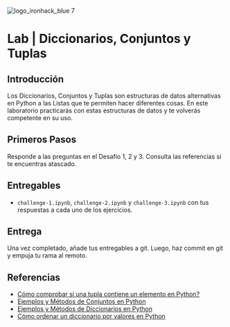![logo_ironhack_blue 7](https://user-images.githubusercontent.com/23629340/40541063-a07a0a8a-601a-11e8-91b5-2f13e4e6b441.png)

# Lab | Diccionarios, Conjuntos y Tuplas

## Introducción

Los Diccionarios, Conjuntos y Tuplas son estructuras de datos alternativas en Python a las Listas que te permiten hacer diferentes cosas. En este laboratorio practicarás con estas estructuras de datos y te volverás competente en su uso.

## Primeros Pasos

Responde a las preguntas en el Desafío 1, 2 y 3. Consulta las referencias si te encuentras atascado.

## Entregables

- `challenge-1.ipynb`, `challenge-2.ipynb` y `challenge-3.ipynb` con tus respuestas a cada uno de los ejercicios.

## Entrega

Una vez completado, añade tus entregables a git. Luego, haz commit en git y empuja tu rama al remoto.

## Referencias

- [Cómo comprobar si una tupla contiene un elemento en Python?](https://stackoverflow.com/questions/17920147/how-to-check-if-a-tuple-contains-an-element-in-python)
- [Ejemplos y Métodos de Conjuntos en Python](https://www.w3schools.com/python/python_sets.asp)
- [Ejemplos y Métodos de Diccionarios en Python](https://www.w3schools.com/python/python_dictionaries.asp)
- [Cómo ordenar un diccionario por valores en Python](http://thomas-cokelaer.info/blog/2017/12/how-to-sort-a-dictionary-by-values-in-python/)
